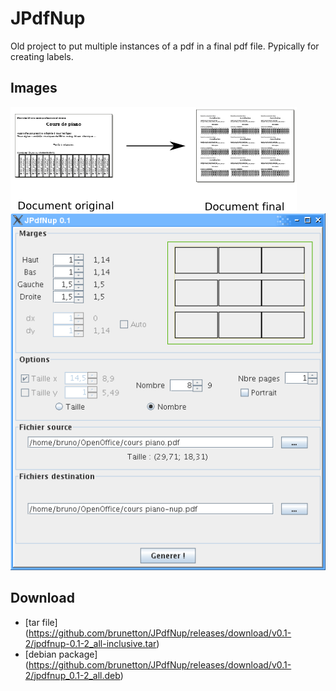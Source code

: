 # JPdfNup
Old project to put multiple instances of a pdf in a final pdf file. Pypically for creating labels.

## Images

![](img/jpdfnup.png)
![](img/screenshot.png)

## Download

  * [tar file] (https://github.com/brunetton/JPdfNup/releases/download/v0.1-2/jpdfnup-0.1-2_all-inclusive.tar)
  * [debian package] (https://github.com/brunetton/JPdfNup/releases/download/v0.1-2/jpdfnup_0.1-2_all.deb)
